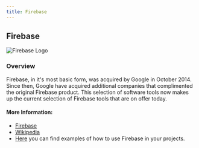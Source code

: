 ```yaml
---
title: Firebase
---
```

## Firebase
![Firebase Logo](https://firebase.google.com/_static/558bc0d91d/images/firebase/lockup.png)

### Overview
Firebase, in it's most basic form, was acquired by Google in October 2014. Since then, Google have acquired additional companies that complimented the original Firebase product. This selection of software tools now makes up the current selection of Firebase tools that are on offer today. 

#### More Information:

- [Firebase](https://firebase.google.com/)
- [Wikipedia](https://en.wikipedia.org/wiki/Firebase)
- [Here](https://firebase.google.com/docs/samples/) you can find examples of how to use Firebase in your projects.
